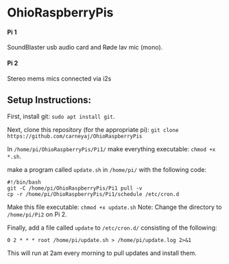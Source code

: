 # OhioRaspberryPis

#### Pi 1
SoundBlaster usb audio card and Røde lav mic (mono).

#### Pi 2
Stereo mems mics connected via i2s

## Setup Instructions:

First, install git: `sudo apt install git`.

Next, clone this repository (for the appropriate pi): `git clone https://github.com/carneyaj/OhioRaspberryPis`

In `/home/pi/OhioRaspberryPis/Pi1/` make everything executable: `chmod +x *.sh`.

make a program called `update.sh` in `/home/pi/` with the following code:
```
#!/bin/bash
git -C /home/pi/OhioRaspberryPis/Pi1 pull -v
cp -r /home/pi/OhioRaspberryPis/Pi1/schedule /etc/cron.d
```
Make this file executable: `chmod +x update.sh`
Note: Change the directory to `/home/pi/Pi2` on Pi 2.

Finally, add a file called `update` to `/etc/cron.d/` consisting of the following:
```
0 2 * * * root /home/pi/update.sh > /home/pi/update.log 2>&1
```
This will run at 2am every morning to pull updates and install them.

